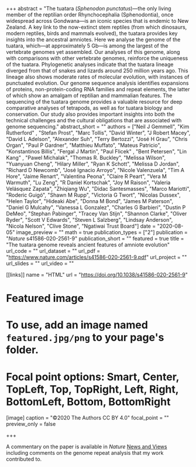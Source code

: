 +++
abstract = "The tuatara (_Sphenodon punctatus_)—the only living member of the reptilian order Rhynchocephalia (Sphenodontia), once widespread across Gondwana—is an iconic species that is endemic to New Zealand. A key link to the now-extinct stem reptiles (from which dinosaurs, modern reptiles, birds and mammals evolved), the tuatara provides key insights into the ancestral amniotes. Here we analyse the genome of the tuatara, which—at approximately 5 Gb—is among the largest of the vertebrate genomes yet assembled. Our analyses of this genome, along with comparisons with other vertebrate genomes, reinforce the uniqueness of the tuatara. Phylogenetic analyses indicate that the tuatara lineage diverged from that of snakes and lizards around 250 million years ago. This lineage also shows moderate rates of molecular evolution, with instances of punctuated evolution. Our genome sequence analysis identifies expansions of proteins, non-protein-coding RNA families and repeat elements, the latter of which show an amalgam of reptilian and mammalian features. The sequencing of the tuatara genome provides a valuable resource for deep comparative analyses of tetrapods, as well as for tuatara biology and conservation. Our study also provides important insights into both the technical challenges and the cultural obligations that are associated with genome sequencing."
abstract_short = ""
authors = ["Neil J Gemmell", "Kim Rutherford" , "Stefan Prost", "Marc Tollis", "David Winter", "J Robert Macey", "David L Adelson", "Alexander Suh", "Terry Bertozzi", "José H Grau", "Chris Organ", "Paul P Gardner", "Matthieu Muffato", "Mateus Patricio", "Konstantinos Billis", "Fergal J Martin", "Paul Flicek" , "Bent Petersen", "Lin Kang" , "Pawel Michalak", "Thomas R. Buckley", "Melissa Wilson", "Yuanyuan Cheng", "Hilary Miller", "Ryan K Schott", "Melissa D Jordan", "Richard D Newcomb", "José Ignacio Arroyo", "Nicole Valenzuela", "Tim A Hore", "Jaime Renart", "Valentina Peona", "Claire R Peart", "Vera M Warmuth", "Lu Zeng", "R Daniel Kortschak", "Joy M Raison", "Valeria Velásquez Zapata", "Zhiqiang Wu", "Didac Santesmasses", "Marco Mariotti", "Roderic Guigó", "Shawn M Rupp", "Victoria G Twort", "Nicolas Dussex", "Helen Taylor", "Hideaki Abe", "Donna M Bond", "James M Paterson", "Daniel G Mulcahy", "Vanessa L Gonzalez", "Charles G Barbieri", "Dustin P DeMeo", "Stephan Pabinger", "Tracey Van Stijn", "Shannon Clarke", "Oliver Ryder", "Scott V Edwards", "Steven L Salzberg", "Lindsay Anderson", "Nicola Nelson", "Clive Stone", "Ngatiwai Trust Board"]
date = "2020-08-05"
image_preview = ""
math = true
publication_types = ["2"]
publication = "*Nature* s41586-020-2561-9"
publication_short = ""
featured = true
title = "The tuatara genome reveals ancient features of amniote evolution"
url_code = ""
url_dataset = ""
url_pdf = "https://www.nature.com/articles/s41586-020-2561-9.pdf"
url_project = ""
url_slides = ""
url_video = ""

[[links]]
name = "HTML"
url = "https://doi.org/10.1038/s41586-020-2561-9"

# Featured image
# To use, add an image named `featured.jpg/png` to your page's folder.
# Focal point options: Smart, Center, TopLeft, Top, TopRight, Left, Right, BottomLeft, Bottom, BottomRight
[image]
caption = "©2020 The Authors CC BY 4.0"
focal_point = ""
preview_only = false

+++

A commentary on the paper is available in *Nature* [News and Views](https://www.nature.com/articles/d41586-020-02063-4) including comments on the genome repeat analysis that my work contributed to.